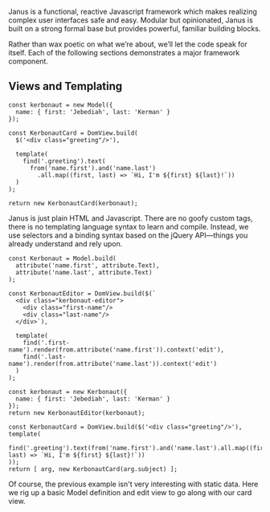 <p class="splash">
Janus is a functional, reactive Javascript framework which makes realizing complex
user interfaces safe and easy. Modular but opinionated, Janus is built on a strong
formal base but provides powerful, familiar building blocks.
</p>

Rather than wax poetic on what we&rsquo;re about, we&rsquo;ll let the code speak for
itself. Each of the following sections demonstrates a major framework component.

Views and Templating
--------------------

~~~
const kerbonaut = new Model({
  name: { first: 'Jebediah', last: 'Kerman' }
});

const KerbonautCard = DomView.build(
  $('<div class="greeting"/>'),

  template(
    find('.greeting').text(
      from('name.first').and('name.last')
        .all.map((first, last) => `Hi, I'm ${first} ${last}!`))
  )
);

return new KerbonautCard(kerbonaut);
~~~

Janus is just plain HTML and Javascript. There are no goofy custom tags, there is no
templating language syntax to learn and compile. Instead, we use selectors and a binding
syntax based on the jQuery API&mdash;things you already understand and rely upon.

~~~
const Kerbonaut = Model.build(
  attribute('name.first', attribute.Text),
  attribute('name.last', attribute.Text)
);

const KerbonautEditor = DomView.build($(`
  <div class="kerbonaut-editor">
    <div class="first-name"/>
    <div class="last-name"/>
  </div>`),

  template(
    find('.first-name').render(from.attribute('name.first')).context('edit'),
    find('.last-name').render(from.attribute('name.last')).context('edit')
  )
);

const kerbonaut = new Kerbonaut({
  name: { first: 'Jebediah', last: 'Kerman' }
});
return new KerbonautEditor(kerbonaut);
~~~
~~~ postprocess
const KerbonautCard = DomView.build($('<div class="greeting"/>'), template(
  find('.greeting').text(from('name.first').and('name.last').all.map((first, last) => `Hi, I'm ${first} ${last}!`))
));
return [ arg, new KerbonautCard(arg.subject) ];
~~~

Of course, the previous example isn't very interesting with static data. Here we rig
up a basic Model definition and edit view to go along with our card view.

